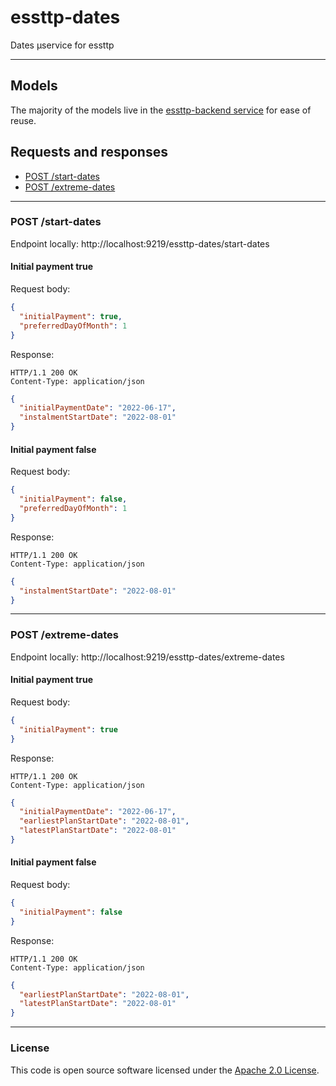 
# essttp-dates

Dates µservice for essttp

---

## Models
The majority of the models live in the [essttp-backend service](https://github.com/hmrc/essttp-backend/tree/main/cor-journey/src/main/scala/essttp) for ease of reuse.

## Requests and responses

* [POST /start-dates](https://github.com/hmrc/essttp-dates#post-start-dates)
* [POST /extreme-dates](https://github.com/hmrc/essttp-dates#post-extreme-dates)

---

### POST /start-dates
Endpoint locally: http://localhost:9219/essttp-dates/start-dates

#### Initial payment true
Request body:
```json
{
  "initialPayment": true,
  "preferredDayOfMonth": 1
}
```
Response:

```
HTTP/1.1 200 OK
Content-Type: application/json
```
```json
{
  "initialPaymentDate": "2022-06-17",
  "instalmentStartDate": "2022-08-01"
}
```

#### Initial payment false
Request body:
```json
{
  "initialPayment": false,
  "preferredDayOfMonth": 1
}
```
Response:

```
HTTP/1.1 200 OK
Content-Type: application/json
```
```json
{
  "instalmentStartDate": "2022-08-01"
}
```

---

### POST /extreme-dates
Endpoint locally: http://localhost:9219/essttp-dates/extreme-dates

#### Initial payment true
Request body:
```json
{
  "initialPayment": true
}
```

Response:
```
HTTP/1.1 200 OK
Content-Type: application/json
```
```json
{
  "initialPaymentDate": "2022-06-17",
  "earliestPlanStartDate": "2022-08-01",
  "latestPlanStartDate": "2022-08-01"
}
```

#### Initial payment false
Request body:
```json
{
  "initialPayment": false
}
```

Response:
```
HTTP/1.1 200 OK
Content-Type: application/json
```
```json
{
  "earliestPlanStartDate": "2022-08-01",
  "latestPlanStartDate": "2022-08-01"
}
```

---

### License

This code is open source software licensed under the [Apache 2.0 License]("http://www.apache.org/licenses/LICENSE-2.0.html").